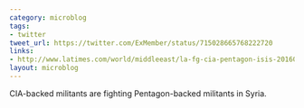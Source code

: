 ```yaml
---
category: microblog
tags:
- twitter
tweet_url: https://twitter.com/ExMember/status/715028665768222720
links:
- http://www.latimes.com/world/middleeast/la-fg-cia-pentagon-isis-20160327-story.html
layout: microblog
---
```

CIA-backed militants are fighting Pentagon-backed militants in Syria.
